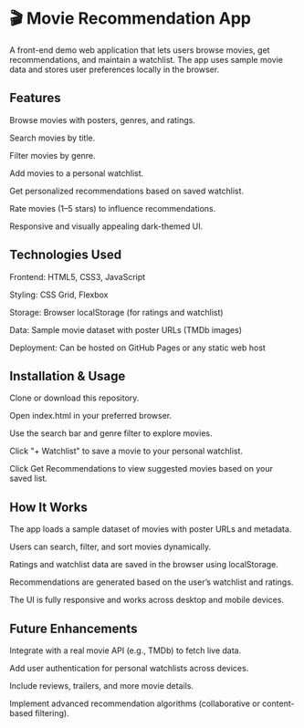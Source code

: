 # 🎬 Movie Recommendation App

A front-end demo web application that lets users browse movies, get recommendations, and maintain a watchlist. The app uses sample movie data and stores user preferences locally in the browser.

## Features

Browse movies with posters, genres, and ratings.

Search movies by title.

Filter movies by genre.

Add movies to a personal watchlist.

Get personalized recommendations based on saved watchlist.

Rate movies (1–5 stars) to influence recommendations.

Responsive and visually appealing dark-themed UI.

## Technologies Used

Frontend: HTML5, CSS3, JavaScript

Styling: CSS Grid, Flexbox

Storage: Browser localStorage (for ratings and watchlist)

Data: Sample movie dataset with poster URLs (TMDb images)

Deployment: Can be hosted on GitHub Pages or any static web host

## Installation & Usage

Clone or download this repository.

Open index.html in your preferred browser.

Use the search bar and genre filter to explore movies.

Click "+ Watchlist" to save a movie to your personal watchlist.

Click Get Recommendations to view suggested movies based on your saved list.

## How It Works

The app loads a sample dataset of movies with poster URLs and metadata.

Users can search, filter, and sort movies dynamically.

Ratings and watchlist data are saved in the browser using localStorage.

Recommendations are generated based on the user’s watchlist and ratings.

The UI is fully responsive and works across desktop and mobile devices.

## Future Enhancements

Integrate with a real movie API (e.g., TMDb) to fetch live data.

Add user authentication for personal watchlists across devices.

Include reviews, trailers, and more movie details.

Implement advanced recommendation algorithms (collaborative or content-based filtering).
